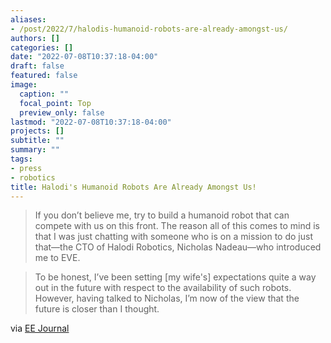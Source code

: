 ```yaml
---
aliases:
- /post/2022/7/halodis-humanoid-robots-are-already-amongst-us/
authors: []
categories: []
date: "2022-07-08T10:37:18-04:00"
draft: false
featured: false
image:
  caption: ""
  focal_point: Top
  preview_only: false
lastmod: "2022-07-08T10:37:18-04:00"
projects: []
subtitle: ""
summary: ""
tags:
- press
- robotics
title: Halodi's Humanoid Robots Are Already Amongst Us!
---
```


> If you don’t believe me, try to build a humanoid robot that can compete with us on this front. The reason all of this comes to mind is that I was just chatting with someone who is on a mission to do just that—the CTO of Halodi Robotics, Nicholas Nadeau—who introduced me to EVE.

> To be honest, I’ve been setting [my wife's] expectations quite a way out in the future with respect to the availability of such robots. However, having talked to Nicholas, I’m now of the view that the future is closer than I thought.

via [EE Journal](https://www.eejournal.com/article/halodis-humanoid-robots-are-already-amongst-us/)
